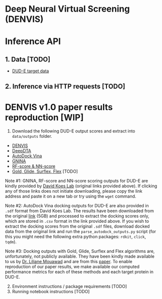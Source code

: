 # Deep Neural Virtual Screening (DENVIS)

# Inference API
## 1. Data [TODO]
* [DUD-E target data](https://storage.googleapis.com/denvis_v1_data/dude_targets.tar.gz)
## 2. Inference via HTTP requests [TODO]

# DENVIS v1.0 paper results reproduction [WIP]
  1. Download the following DUD-E output scores and extract into `data/outputs` folder.
* [DENVIS](https://storage.googleapis.com/denvis_v1_outputs/denvis_outputs.tar.gz)
* [DeepDTA](https://storage.googleapis.com/denvis_v1_outputs/deepdta_outputs.tar.gz)
* [AutoDock Vina](https://storage.googleapis.com/denvis_v1_outputs/vina_outputs.tar.gz)
* [GNINA](http://bits.csb.pitt.edu/files/defaultCNN_dude.tar.gz)
* [RF-score & NN-score](http://bits.csb.pitt.edu/files/rfnn_dude_scores.tgz)
* [Gold, Glide, Surflex, Flex]() [TODO]

Note #1: GNINA, RF-score and NN-score scoring outputs for DUD-E are kindly provided by [David Koes Lab](http://bits.csb.pitt.edu/) (original links provided above).
If clicking any of those links does not initiate downloading, please copy the link address and paste it on a new tab or try using the `wget` command. 

Note #2: AutoDock Vina docking outputs for DUD-E are also provided in `.sdf` format from David Koes Lab. The results have been downloaded from the original [link](http://bits.csb.pitt.edu/files/docked_dude.tar) (5GB) and processed to extract the docking scores only, which are stored in `.csv` format in the link provided above. If you wish to extract the docking scores from the original `.sdf` files, download docked data from the original link and run the `parse_autodock_outputs.py` script (for this you might need the following extra python packages: `rdkit`, `click`, `tqdm`).

Note #3: Docking outputs with Gold, Glide, Surflex and Flex algorithms are, unfortunately, not publicly available. They have been kindly made available to us by [Dr. Liliane Mouawad](https://science.institut-curie.org/research/biology-chemistry-of-radiations-cell-signaling-and-cancer-axis/cmbc/chemistry-and-modelling-for-protein-recognition/team-members/?mbr=liliane-mouawad) and are from this [paper](https://jcheminf.biomedcentral.com/articles/10.1186/s13321-016-0167-x). To enable reproduction of our paper results, we make available our computed performance metrics for each of these methods and each target protein in DUD-E.

2. Environment instructions / package requirements [TODO]
3. Running notebook instructions [TODO]
